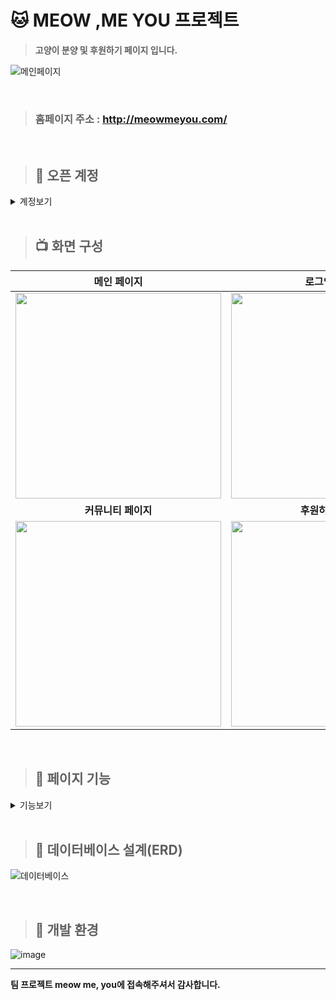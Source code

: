 # 🐱 MEOW ,ME YOU 프로젝트
> **고양이 분양 및 후원하기 페이지 입니다.**


![메인페이지](https://user-images.githubusercontent.com/119803774/227048650-d7196e1b-71d7-45a3-9eee-79b1c5008a9d.JPG)

<br>

> ### 홈페이지 주소 : http://meowmeyou.com/

<br>



> ## 🔑 오픈 계정

<details>
<summary>계정보기</summary>
  
* **관리자 1**  <br>
ID : admin1@gmail.com<br>
PA : Qwer1234! 
* **관리자 2** <br>
ID : admin2@gmail.com<br>
PA : Qwer1234!


* **일반유저 1** <br>
ID : member1@gmail.com <br>
PA : Qwer1234!
* **일반유저 2** <br>
ID : member2@gmail.com <br>
PA : Qwer1234!
<br><br>
> **해당계정의 비밀번호를 변경하는 행위는 삼가주시기 바랍니다.**
  
  </details>
<br>



> ## 📺 화면 구성 
| **메인 페이지**  |  **로그인 페이지**   |
| :-------------------------------------------: | :------------: |
|  <img width="329" src="https://user-images.githubusercontent.com/50205887/208036155-a57900f7-c68a-470d-923c-ff3c296ea635.png"/> |  <img width="329" src="https://user-images.githubusercontent.com/50205887/208036645-a76cf400-85bc-4fa2-af72-86d2abf61366.png"/>|  
| **커뮤니티 페이지**   |  **후원하기 페이지**   |  
| <img width="329" src="https://user-images.githubusercontent.com/50205887/208038737-2b32b7d2-25f4-4949-baf5-83b5c02915a3.png"/>   |  <img width="329" src="https://user-images.githubusercontent.com/50205887/208038965-43a6318a-7b05-44bb-97c8-b08b0495fba7.png"/>     |

<br>

> ## 📝 페이지 기능
<details>
<summary>기능보기</summary>

<!--summary 아래 빈칸 공백 두고 내용을 적는공간-->


### <사업소개>

사업소개 페이지는 로그인하지 않아도 볼 수 있습니다.

### <회원가입>

* 회원가입 시 이메일 인증을 해야 가입할 수 있습니다. 실제 사용하는 이메일을 입력해야 사이트에 가입이 가능합니다.
* 이름은 한글과 영어로만 구성되어야합니다.
* 핸드폰번호는 앞자리가 010일 경우 4자리 4자리 숫자로 구성, 011, 016, 017, 018, 019일 경우 3~4자리 4자리 숫자로 구성


### <ID,PA 찾기>

* ID는 기존 사이트와 동일하게 가입시 기입했던 핸드폰번호와 이름을 입력하면 됩니다.
   * 비밀번호는 재설정만 가능하며 인증메일을 받은 후 재설정이 가능합니다.

* 참고로 위에 공용 아이디의 경우

   * ID : admin1@gmail.com - 이름 : 관리자, 핸드폰번호 : KT 010-1111-1111
   * ID : admin2@gmail.com - 이름 : 관리자, 핸드폰번호 : SKT 010-2222-2222
   * ID : member1@gmail.com - 이름 : 맴버, 핸드폰번호 : LG 010-3333-3333
   * ID : member2@gmail.com - 이름 : 맴버, 핸드폰번호 : KT 010-4444-4444 입니다.

### <마이페이지>

* 마이페이지에서는 비밀번호 재설정, 프로필 사진 설정이 가능합니다.
* 프로필 사진은 수정 즉시 바로 적용됩니다.


### <후원하기>

* 후원하기는 실제로 돈이 들어가지 않습니다. 
  * 아이디를 공유하므로 실제 개인정보를 입력하지 않는것을 권장드립니다.

* 후원하기를 할 경우에는 유효성 검사로 인해 후원자명은 한글 혹은 영어만 입력 가능, 
* 년도는 1900년부터 현재년도까지 가능, 일자는 유효한 일만 입력이 가능합니다.(윤년체크 가능) 존재하지 않는 날짜 입력불가 
* ex)1992년 12월 35일(X) 1980년 2월 29일(O) (윤년)
* 핸드폰번호는 앞자리가 010일 경우 4자리 4자리 숫자로 구성, 011, 016, 017, 018, 019일 경우 3~4자리 4자리 숫자로 구성, 
* 후원금액은 3,000원 이상 1,000원단위로만 가능

#### (신용카드 체크시)
  * 카드번호 16자리 숫자로만 입력, 
  * 유효기간 4자리 숫자입력, 
  * CVC 3자리 숫자로만 입력, 
  * 비밀번호 2자리 숫자로만 입력

#### (계좌이체 체크시)
  * 계좌번호 11~14자리만 입력가능

* 신용카드와 계좌이체로 후원할 경우에는 후원내역에서 후원 확정과 취소를 할 수 있습니다. 
* 후원 확정 시에는 기부금 영수증을 출력할 수 있습니다. 기부금 영수증은 아무 효력이 없습니다.
* 무통장입금으로 후원을 할 시에는 입금대기중이라고 확인할 수 있습니다.
* 이는 관리자로 로그인해서 후원을 확정, 취소할 수 있습니다.

### <커뮤니티>

* 무료 나눔 시 품목에 따라 목록에서 보이는 뱃지가 다릅니다.
중고거래는 가격이 추가되어 있습니다. 자세히보기를 누르면 가격을 볼 수 있습니다.

* 그외 4가지 커뮤니티는 같은 커뮤니티이며 기본 구성은 동일합니다.(댓글, 좋아요 기능 포함)
사진 다중 업로드 시 슬라이드 형식의 회전목마 방식으로 볼 수 있도록 설정하였습니다.

* 사진 업로드 시 용량 제한이 있습니다. 1장당 5MB, 5장을 초과할 수 없으며 사진파일의 전체 크기는 20MB를 초과할 수 없습니다.

  </details>
  

<br>
  
> ## 📕 데이터베이스 설계(ERD)

![데이터베이스](https://user-images.githubusercontent.com/119803774/227050720-c83c7356-8e2c-49a6-af98-d9d1fb734bf6.png)

<br>

   
> ## 🔨 개발 환경
  ![image](https://user-images.githubusercontent.com/119803774/227055607-e4480d28-cc67-4faa-af74-23981659b119.png)

  ---
  


**팀 프로젝트 meow me, you에 접속해주셔서 감사합니다.**
